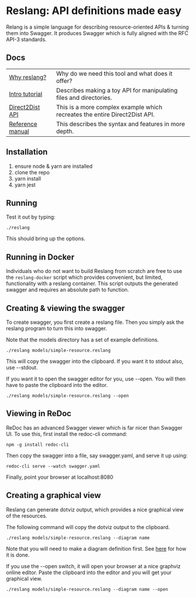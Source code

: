 # Reslang: API definitions made easy

Relang is a simple language for describing resource-oriented APIs & turning them into Swagger. It produces Swagger which is fully aligned with the RFC API-3 standards.

## Docs

|                                                      |                                                                            |
| ---------------------------------------------------- | -------------------------------------------------------------------------- |
| [Why reslang?](./docs/why.md)                        | Why do we need this tool and what does it offer?                           |
| [Intro tutorial](./docs/intro.md)                    | Describes making a toy API for manipulating files and directories.         |
| [Direct2Dist API](./docs.direct2dist-explanation.md) | This is a more complex example which recreates the entire Direct2Dist API. |
| [Reference manual](./docs/reference.md)              | This describes the syntax and features in more depth.                      |

## Installation

1. ensure node & yarn are installed
2. clone the repo
3. yarn install
4. yarn jest

## Running

Test it out by typing:

    ./reslang

This should bring up the options.

## Running in Docker
Individuals who do not want to build Reslang from scratch are free to use the `reslang-docker` script which provides convenient, but limited, functionality with a reslang container.
This script outputs the generated swagger and requires an absolute path to function.

## Creating & viewing the swagger

To create swagger, you first create a reslang file. Then you simply ask the reslang program to turn this into swagger.

Note that the models directory has a set of example definitions.

    ./reslang models/simple-resource.reslang

This will copy the swagger into the clipboard. If you want it to stdout also, use --stdout.

If you want it to open the swagger editor for you, use --open. You will then have to paste the clipboard into the editor.

    ./reslang models/simple-resource.reslang --open

## Viewing in ReDoc

ReDoc has an advanced Swagger viewer which is far nicer than Swagger UI. To use this, first install the redoc-cli command:

`npm -g install redoc-cli`

Then copy the swagger into a file, say swagger.yaml, and serve it up using:

`redoc-cli serve --watch swagger.yaml`

Finally, point your browser at localhost:8080

## Creating a graphical view

Reslang can generate dotviz output, which provides a nice graphical view of the resources.

The following command will copy the dotviz output to the clipboard.

    ./reslang models/simple-resource.reslang --diagram name

Note that you will need to make a diagram definition first. See [here](./docs/diagrams.md) for how it is done.

If you use the --open switch, it will open your browser at a nice graphviz online editor. Paste the clipboard into the editor and you will get your graphical view.

    ./reslang models/simple-resource.reslang --diagram name --open
